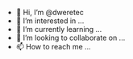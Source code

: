 - 👋 Hi, I’m @dweretec
- 👀 I’m interested in ...
- 🌱 I’m currently learning ...
- 💞️ I’m looking to collaborate on ...
- 📫 How to reach me ...

<!---
dweretec/dweretec is a ✨ special ✨ repository because its `README.md` (this file) appears on your GitHub profile.
You can click the Preview link to take a look at your changes.
--->
